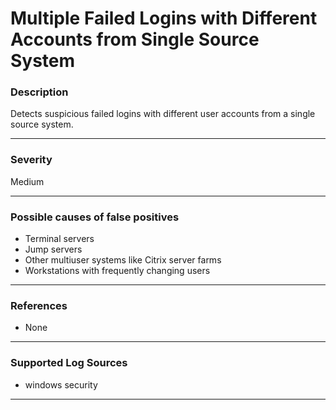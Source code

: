 # Multiple Failed Logins with Different Accounts from Single Source System
### Description

Detects suspicious failed logins with different user accounts from a single source system.

-------------------
### Severity

Medium

-------------------
<!---
### Detailed Information

- Why is this alert triggered?
- What are the typical causes that generate this alert? (e.g. port scans, unusual file access activity, etc...)
- Which corroborating information should be looked up?
- Any supporting queries to get more information?
- Any supporting visualizations to get more information?

-------------------
--->
### Possible causes of false positives

- Terminal servers
- Jump servers
- Other multiuser systems like Citrix server farms
- Workstations with frequently changing users

-------------------
### References

- None

-------------------
### Supported Log Sources

- windows security

-------------------
